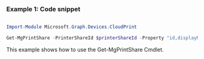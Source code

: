 ### Example 1: Code snippet

```powershell

Import-Module Microsoft.Graph.Devices.CloudPrint

Get-MgPrintShare -PrinterShareId $printerShareId -Property "id,displayName,capabilities" 

```
This example shows how to use the Get-MgPrintShare Cmdlet.

